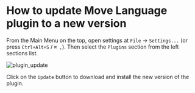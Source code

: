 # How to update Move Language plugin to a new version

From the Main Menu on the top, open settings at `File` -> `Settings...` (or press `Ctrl+Alt+S` / `⌘ ,`). 
Then select the `Plugins` section from the left sections list.

![plugin_update](./static/pycharm_plugin_update.png)

Click on the `Update` button to download and install the new version of the plugin.
